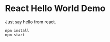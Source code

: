 React Hello World Demo
======================

Just say hello from react.

```
npm install
npm start
```

